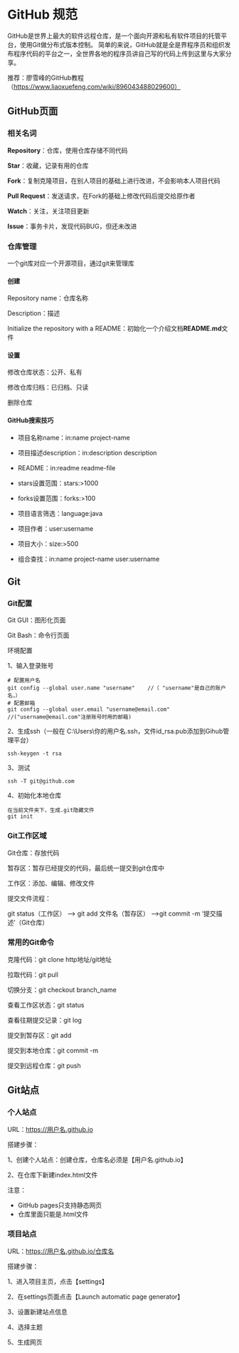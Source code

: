 # GitHub 规范

GitHub是世界上最大的软件远程仓库，是一个面向开源和私有软件项目的托管平台，使用Git做分布式版本控制。
简单的来说，GitHub就是全是界程序员和组织发布程序代码的平台之一，全世界各地的程序员讲自己写的代码上传到这里与大家分享。



推荐：廖雪峰的GitHub教程（https://www.liaoxuefeng.com/wiki/896043488029600）



## GitHub页面

### 相关名词

**Repository**：仓库，使用仓库存储不同代码

**Star**：收藏，记录有用的仓库

**Fork**：复制克隆项目，在别人项目的基础上进行改进，不会影响本人项目代码

**Pull Request**：发送请求，在Fork的基础上修改代码后提交给原作者

**Watch**：关注，关注项目更新

**Issue**：事务卡片，发现代码BUG，但还未改进



### 仓库管理

一个git库对应一个开源项目，通过git来管理库

#### 创建

Repository name：仓库名称

Description：描述

Initialize the repository with a README：初始化一个介绍文档**README.md**文件

#### 设置

修改仓库状态：公开、私有

修改仓库归档：已归档、只读

删除仓库

#### GitHub搜索技巧

- 项目名称name：in:name project-name

- 项目描述description：in:description description

- README：in:readme readme-file
- stars设置范围：stars:>1000
- forks设置范围：forks:>100
- 项目语言筛选：language:java
- 项目作者：user:username
- 项目大小：size:>500
- 组合查找：in:name project-name user:username





## Git

### Git配置

Git GUI：图形化页面

Git Bash：命令行页面



环境配置

1、输入登录账号

```
# 配置用户名
git config --global user.name "username"    //（ "username"是自己的账户名，）
# 配置邮箱
git config --global user.email "username@email.com"     //("username@email.com"注册账号时用的邮箱)
```

2、生成ssh（一般在 C:\Users\你的用户名.ssh，文件id_rsa.pub添加到Gihub管理平台）

```
ssh-keygen -t rsa
```

3、测试

```
ssh -T git@github.com
```

4、初始化本地仓库

```
在当前文件夹下，生成.git隐藏文件
git init
```



### Git工作区域

Git仓库：存放代码

暂存区：暂存已经提交的代码，最后统一提交到git仓库中

工作区：添加、编辑、修改文件



提交文件流程：

git status（工作区） --> git add 文件名（暂存区） -->git commit -m ‘提交描述’（Git仓库）



### 常用的Git命令

克隆代码：git clone http地址/git地址

拉取代码：git pull

切换分支：git checkout branch_name

查看工作区状态：git status

查看往期提交记录：git log

提交到暂存区：git add

提交到本地仓库：git commit -m

提交到远程仓库：git push



## Git站点

### 个人站点

URL：https://用户名.github.io



搭建步骤：

1、创建个人站点：创建仓库，仓库名必须是【用户名.github.io】

2、在仓库下新建index.html文件

注意：

- GitHub pages只支持静态网页
- 仓库里面只能是.html文件



### 项目站点

URL：https://用户名.github.io/仓库名



搭建步骤：

1、进入项目主页，点击【settings】

2、在settings页面点击【Launch automatic page generator】

3、设置新建站点信息

4、选择主题

5、生成网页